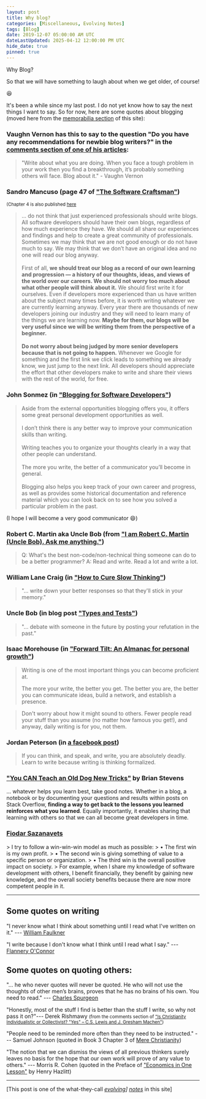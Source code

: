 ```yaml
---
layout: post
title: Why blog?
categories: [Miscellaneous, Evolving Notes]
tags: [Blog]
date: 2019-12-07 05:00:00 AM UTC
dateLastUpdated: 2025-04-12 12:00:00 PM UTC
hide_date: true
pinned: true
---
```


<!-- Dec 8, 2019 01:00:00 AM Philippine Time -->

Why Blog?

So that we will have something to laugh about when we get older, of course!

:laughing:

It's been a while since my last post. I do not yet know how to say the next things I want to say. So for now, here are some quotes about blogging (moved here from the [memorabilia section](/memorabilia/quotes/why-blog/) of this site):

### Vaughn Vernon has this to say to the question "Do you have any recommendations for newbie blog writers?" in the [comments section of one of his articles](https://web.archive.org/web/20180827140727/https://vaughnvernon.co/?p=879#comment-1938):

> "Write about what you are doing. When you face a tough problem in your work then you find a breakthrough, it’s probably something others will face. Blog about it." - Vaughn Vernon


<!--more-->


### Sandro Mancuso (page 47 of ["The Software Craftsman"](https://www.bookdepository.com/Software-Craftsman-Sandro-Mancuso/9780134052502?a_aid=jflaga))

<small>(Chapter 4 is also published [here](http://www.informit.com/articles/article.aspx?p=2273071&seqNum=2)</small>

> ... do not think that just experienced professionals should write blogs. All software developers should have their own blogs, regardless of how much experience they have. We should all share our experiences and findings and help to create a great community of professionals. Sometimes we may think that we are not good enough or do not have much to say. We may think that we don’t have an original idea and no one will read our blog anyway. 
<br /><br />
First of all, **we should treat our blog as a record of our own learning and progression — a history of our thoughts, ideas, and views of the world over our careers. We should not worry too much about what other people will think about it.** We should first write it for ourselves. Even if developers more experienced than us have written about the subject many times before, it is worth writing whatever we are currently learning anyway. Every year there are thousands of new developers joining our industry and they will need to learn many of the things we are learning now. **Maybe for them, our blogs will be very useful since we will be writing them from the perspective of a beginner.** 
<br /><br />
**Do not worry about being judged by more senior developers because that is not going to happen.** Whenever we Google for something and the first link we click leads to something we already know, we just jump to the next link. All developers should appreciate the effort that other developers make to write and share their views with the rest of the world, for free.



### John Sonmez (in ["Blogging for Software Developers"](https://simpleprogrammer.com/blogging-software-developers/))

> Aside from the external opportunities blogging offers you, it offers some great personal development opportunities as well.
<br /><br />
I don’t think there is any better way to improve your communication skills than writing.
<br /><br />
Writing teaches you to organize your thoughts clearly in a way that other people can understand.
<br /><br />
The more you write, the better of a communicator you’ll become in general.
<br /><br />
Blogging also helps you keep track of your own career and progress, as well as provides some historical documentation and reference material which you can look back on to see how you solved a particular problem in the past.

(I hope I will become a very good communicator :smile:)



### Robert C. Martin aka Uncle Bob (from ["I am Robert C. Martin (Uncle Bob). Ask me anything."](https://hashnode.com/post/i-am-robert-c-martin-uncle-bob-ask-me-anything-cjr7pnh8g000k2cs18o5nhulp))

> Q: What's the best non-code/non-technical thing someone can do to be a better programmer?
> A: Read and write. Read a lot and write a lot.



### William Lane Craig (in ["How to Cure Slow Thinking"](https://www.reasonablefaith.org/writings/question-answer/how-to-cure-slow-thinking1))

> "... write down your better responses so that they'll stick in your memory."



### Uncle Bob (in blog post ["Types and Tests"](http://blog.cleancoder.com/uncle-bob/2019/06/08/TestsAndTypes.html))

> "... debate with someone in the future by posting your refutation in the past."



### Isaac Morehouse (in ["Forward Tilt: An Almanac for personal growth"](https://discoverpraxis.com/forwardtilt-2/))

> Writing is one of the most important things you can become proficient at.
>
> The more your write, the better you get. The better you are, the better you can communicate ideas, build a network, and establish a presence.

> Don't worry about how it might sound to others. Fewer people read your stuff than you assume (no matter how famous you get!), and anyway, daily writing is for you, not them.



### Jordan Peterson (in [a facebook post](https://www.facebook.com/drjordanpeterson/posts/550823046488185))

> If you can think, and speak, and write, you are absolutely deadly.
> Learn to write because writing is thinking formalized.⁣

<!-- 
⁣> 
> First, you need a problem. A problem that grips you so that you feel a desire to investigate. The next thing you need to do is have something to say about the issue. And reading is brilliant for that. You should read as much as you can about how to address the problem you have.⁣
⁣> 
> Now you have new information at your disposal, and it’s your job to elegantly formulate that - while being precise in your word choice. You then organize your sentences correctly. And your paragraphs. Hopefully, now the whole thing is coherent enough to make sense.⁣
⁣> 
> While this is happening, you are sharpening your tools and integrating your personality at the highest and most abstract level of organization. You’re learning to think. And you improve your ability to think by learning to write.
⁣> 
> If you are a competent writer, speaker, and communicator, you have all of the authority and competence that there is.⁣
 -->

### ["You CAN Teach an Old Dog New Tricks"](https://www.acumatica.com/blog/you-can-teach-an-old-dog-new-tricks/) by Brian Stevens

... whatever helps you learn best, take good notes. Whether in a blog, a notebook or by documenting your questions and results within posts on Stack Overflow, **finding a way to get back to the lessons you learned reinforces what you learned**. Equally importantly, it enables sharing that learning with others so that we can all become great developers in time.


### [Fiodar Sazanavets](https://scientificprogrammer.net/2023/11/17/how-to-make-money-by-creating-online-courses/)

⁣> I try to follow a win-win-win model as much as possible:
⁣>     • The first win is my own profit.
⁣>     • The second win is giving something of value to a specific person or organization.
⁣>     • The third win is the overall positive impact on society.
⁣> For example, when I share my knowledge of software development with others, I benefit financially, they benefit by gaining new knowledge, and the overall society benefits because there are now more competent people in it.



----------

## Some quotes on writing

<!-- Aug 08, 2019 03:57 PM (PHT)

While googling for "I may never know until I read": 
-->

"I never know what I think about something until I read what I've written on it." --- [William Faulkner](https://www.goodreads.com/quotes/32147-i-never-know-what-i-think-about-something-until-i)


"I write because I don't know what I think until I read what I say." --- [Flannery O'Connor](https://www.goodreads.com/quotes/315733-i-write-because-i-don-t-know-what-i-think-until)



## Some quotes on quoting others:

"... he who never quotes will never be quoted. He who will not use the thoughts of other men’s brains, proves that he has no brains of his own. You need to read." --- [Charles Spurgeon](https://www.goodreads.com/quotes/132324-give-yourself-unto-reading-the-man-who-never-reads-will)


"Honestly, most of the stuff I find is better than the stuff I write, so why not pass it on?"--- Derek Rishmawy <small>(from the comments section of ["Is Christianity Individualistic or Collectivist? "Yes" – C.S. Lewis and J. Gresham Machen"](https://derekzrishmawy.com/2013/01/03/is-christianity-individualistic-or-collectivist-yes-c-s-lewis-and-j-gresham-machen/))
</small>


"People need to be reminded more often than they need to be instructed." --- Samuel Johnson (quoted in Book 3 Chapter 3 of [Mere Christianity](https://www.bookdepository.com/Mere-Christianity-C-S-Lewis/9780007461219?a_aid=jflaga))


"The notion that we can dismiss the views of all previous thinkers surely leaves no basis for the hope that our own work will prove of any value to others." --- Morris R. Cohen (quoted in the Preface of ["Economics in One Lesson"](https://fee.org/resources/economics-in-one-lesson/) by Henry Hazlitt)

----------

[This post is one of the what-they-call _[evolving](https://martinfowler.com/bliki/EvolvingPublication.html)] [notes](/2017/04/08/problems-encountered-with-jekyll-powered-blog)_ in this site]